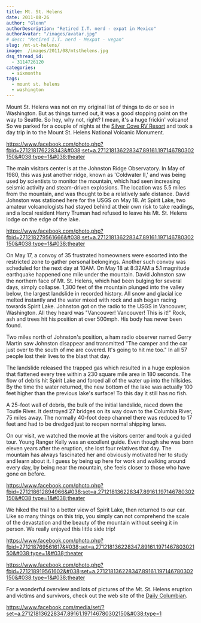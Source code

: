 ```yaml
---
title: Mt. St. Helens
date: 2011-08-26
author: "Glenn"
authorDescription: "Retired I.T. nerd - expat in Mexico"
authorAvatar: "/images/avatar.jpg"
# desc: "Retired I.T. nerd - Mexpat - vegan"
slug: /mt-st-helens/
image:  /images/2011/08/mtsthelens.jpg
dsq_thread_id:
  - 3114726120
categories:
  - sixmonths
tags:
  - mount st. helens
  - washington
---
```

Mount St. Helens was not on my original list of things to do or see in Washington. But as things turned out, it was a good stopping point on the way to Seattle. So hey, why not, right? I mean, it's a huge frickin' volcano! So we parked for a couple of nights at the <a href="https://www.silvercovervresort.com/" target="_blank">Silver Cove RV Resort</a> and took a day trip in to the Mount St. Helens National Volcanic Monument.

https://www.facebook.com/photo.php?fbid=271218176228343&#038;set=a.271218136228347.89161.197146780302150&#038;type=1&#038;theater

The main visitors center is at the Johnston Ridge Observatory. In May of 1980, this was just another ridge, known as 'Coldwater II,' and was being used by scientists to monitor the mountain, which had seen increasing seismic activity and steam-driven explosions. The location was 5.5 miles from the mountain, and was thought to be a relatively safe distance. David Johnston was stationed here for the USGS on May 18. At Spirit Lake, two amateur volcanologists had stayed behind at their own risk to take readings, and a local resident Harry Truman had refused to leave his Mt. St. Helens lodge on the edge of the lake.

https://www.facebook.com/photo.php?fbid=271218279561666&#038;set=a.271218136228347.89161.197146780302150&#038;type=1&#038;theater

On May 17, a convoy of 35 frustrated homeowners were escorted into the restricted zone to gather personal belongings. Another such convoy was scheduled for the next day at 10AM. On May 18 at 8:32AM a 5.1 magnitude earthquake happened one mile under the mountain. David Johnston saw the northern face of Mt. St. Helens, which had been bulging for several days, simply collapse. 1,300 feet of the mountain plunged into the valley below, the largest landslide in recorded history. All snow and glacial ice melted instantly and the water mixed with rock and ash began racing towards Spirit Lake. Johnston got on the radio to the USGS in Vancouver, Washington. All they heard was "Vancouver! Vancouver! This is it!" Rock, ash and trees hit his position at over 500mph. His body has never been found.

Two miles north of Johnston's position, a ham radio observer named Gerry Martin saw Johnston disappear and transmitted "The camper and the car just over to the south of me are covered. It's going to hit me too." In all 57 people lost their lives to the blast that day.

The landslide released the trapped gas which resulted in a huge explosion that flattened every tree within a 230 square mile area in 180 seconds. The flow of debris hit Spirit Lake and forced all of the water up into the hillsides. By the time the water returned, the new bottom of the lake was actually 100 feet higher than the previous lake's surface! To this day it still has no fish.

A 25-foot wall of debris, the bulk of the initial landslide, raced down the Toutle River. It destroyed 27 bridges on its way down to the Columbia River, 75 miles away. The normally 40-foot deep channel there was reduced to 17 feet and had to be dredged just to reopen normal shipping lanes.

On our visit, we watched the movie at the visitors center and took a guided tour. Young Ranger Kelly was an excellent guide. Even though she was born eleven years after the eruption, she lost four relatives that day. The mountain has always fascinated her and obviously motivated her to study and learn about it. I guess by being up here for work and walking around every day, by being near the mountain, she feels closer to those who have gone on before.

https://www.facebook.com/photo.php?fbid=271218612894966&#038;set=a.271218136228347.89161.197146780302150&#038;type=1&#038;theater

We hiked the trail to a better view of Spirit Lake, then returned to our car. Like so many things on this trip, you simply can not comprehend the scale of the devastation and the beauty of the mountain without seeing it in person. We really enjoyed this little side trip!

https://www.facebook.com/photo.php?fbid=271218769561617&#038;set=a.271218136228347.89161.197146780302150&#038;type=1&#038;theater

https://www.facebook.com/photo.php?fbid=271218919561602&#038;set=a.271218136228347.89161.197146780302150&#038;type=1&#038;theater

For a wonderful overview and lots of pictures of the Mt. St. Helens eruption and victims and survivors, check out the web site of the <a href="https://www.columbian.com/news/mount-st-helens/" target="_blank">Daily Columbian</a>.

https://www.facebook.com/media/set/?set=a.271218136228347.89161.197146780302150&#038;type=1